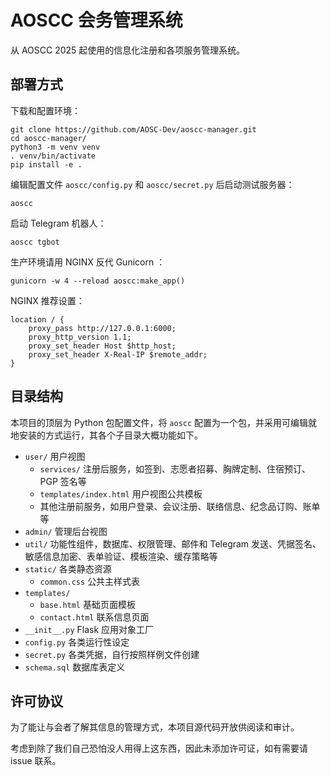 # AOSCC 会务管理系统

从 AOSCC 2025 起使用的信息化注册和各项服务管理系统。

## 部署方式

下载和配置环境：

```
git clone https://github.com/AOSC-Dev/aoscc-manager.git
cd aoscc-manager/
python3 -m venv venv
. venv/bin/activate
pip install -e .
```

编辑配置文件 `aoscc/config.py` 和 `aoscc/secret.py` 后启动测试服务器：

```
aoscc
```

启动 Telegram 机器人：

```
aoscc tgbot
```

生产环境请用 NGINX 反代 Gunicorn ：

```
gunicorn -w 4 --reload aoscc:make_app()
```

NGINX 推荐设置：

```
location / {
    proxy_pass http://127.0.0.1:6000;
    proxy_http_version 1.1;
    proxy_set_header Host $http_host;
    proxy_set_header X-Real-IP $remote_addr;
}
```

## 目录结构

本项目的顶层为 Python 包配置文件，将 `aoscc` 配置为一个包，并采用可编辑就地安装的方式运行，其各个子目录大概功能如下。

- `user/` 用户视图
    - `services/` 注册后服务，如签到、志愿者招募、胸牌定制、住宿预订、PGP 签名等
    - `templates/index.html` 用户视图公共模板
    - 其他注册前服务，如用户登录、会议注册、联络信息、纪念品订购、账单等
- `admin/` 管理后台视图
- `util/` 功能性组件，数据库、权限管理、邮件和 Telegram 发送、凭据签名、敏感信息加密、表单验证、模板渲染、缓存策略等
- `static/` 各类静态资源
    - `common.css` 公共主样式表
- `templates/`
    - `base.html` 基础页面模板
    - `contact.html` 联系信息页面
- `__init__.py` Flask 应用对象工厂
- `config.py` 各类运行性设定
- `secret.py` 各类凭据，自行按照样例文件创建
- `schema.sql` 数据库表定义

## 许可协议

为了能让与会者了解其信息的管理方式，本项目源代码开放供阅读和审计。

考虑到除了我们自己恐怕没人用得上这东西，因此未添加许可证，如有需要请 issue 联系。

